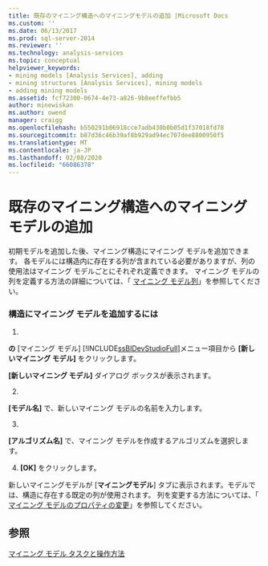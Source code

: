 ```yaml
---
title: 既存のマイニング構造へのマイニングモデルの追加 |Microsoft Docs
ms.custom: ''
ms.date: 06/13/2017
ms.prod: sql-server-2014
ms.reviewer: ''
ms.technology: analysis-services
ms.topic: conceptual
helpviewer_keywords:
- mining models [Analysis Services], adding
- mining structures [Analysis Services], mining models
- adding mining models
ms.assetid: fcf72300-0674-4e73-a826-9b8eeffefbb5
author: minewiskan
ms.author: owend
manager: craigg
ms.openlocfilehash: b550291b06918cce7adb430b0b05d1f37018fd78
ms.sourcegitcommit: b87d36c46b39af8b929ad94ec707dee8800950f5
ms.translationtype: MT
ms.contentlocale: ja-JP
ms.lasthandoff: 02/08/2020
ms.locfileid: "66086378"
---
```

# <a name="add-a-mining-model-to-an-existing-mining-structure"></a>既存のマイニング構造へのマイニング モデルの追加
  初期モデルを追加した後、マイニング構造にマイニング モデルを追加できます。 各モデルには構造内に存在する列が含まれている必要がありますが、列の使用法はマイニング モデルごとにそれぞれ定義できます。 マイニング モデルの列を定義する方法の詳細については、「 [マイニング モデル列](mining-model-columns.md)」を参照してください。  
  
### <a name="to-add-a-mining-model-to-the-structure"></a>構造にマイニング モデルを追加するには  
  
1.  
  **の** [マイニング モデル] [!INCLUDE[ssBIDevStudioFull](../../includes/ssbidevstudiofull-md.md)]メニュー項目から **[新しいマイニング モデル]** をクリックします。  
  
     
  **[新しいマイニング モデル]** ダイアログ ボックスが表示されます。  
  
2.  
  **[モデル名]** で、新しいマイニング モデルの名前を入力します。  
  
3.  
  **[アルゴリズム名]** で、マイニング モデルを作成するアルゴリズムを選択します。  
  
4.  **[OK]** をクリックします。  
  
 新しいマイニングモデルが [**マイニングモデル**] タブに表示されます。モデルでは、構造に存在する既定の列が使用されます。 列を変更する方法については、「 [マイニング モデルのプロパティの変更](change-the-properties-of-a-mining-model.md)」を参照してください。  
  
## <a name="see-also"></a>参照  
 [マイニング モデル タスクと操作方法](mining-model-tasks-and-how-tos.md)  
  
  

